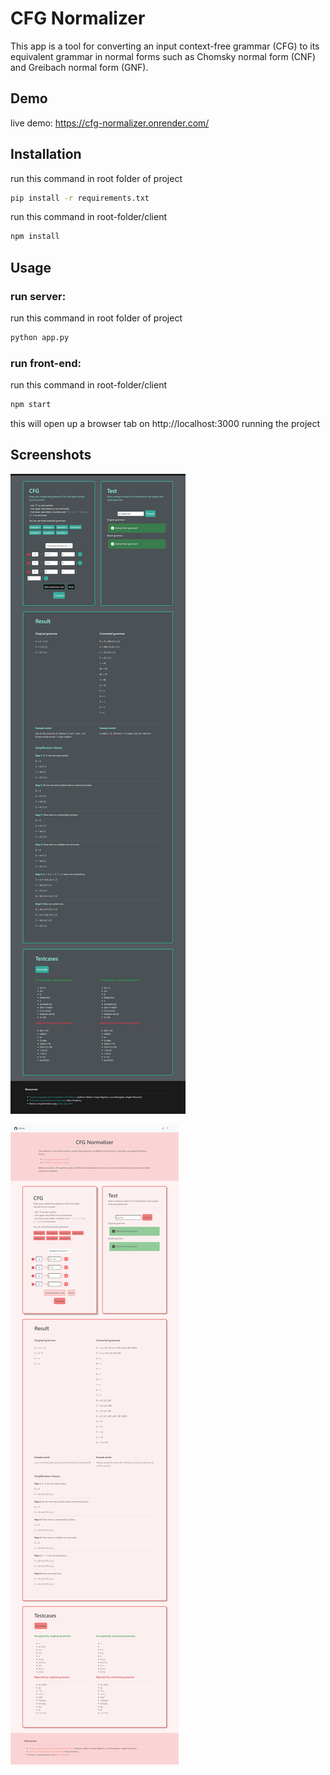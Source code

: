 # CFG Normalizer
This app is a tool for converting an input context-free grammar (CFG) to its
equivalent grammar in normal forms such as Chomsky normal form (CNF) and Greibach normal form (GNF).


## Demo

live demo: https://cfg-normalizer.onrender.com/

## Installation

run this command in root folder of project
```bash
pip install -r requirements.txt
```
run this command in root-folder/client 
```bash
npm install
```

## Usage

### run server:
run this command in root folder of project
```bash
python app.py
```

### run front-end:
run this command in root-folder/client 
```bash
npm start
```
this will open up a browser tab on http://localhost:3000 running the project

## Screenshots

![Chomsky normal form](images/chomsky.png)


![Greibach normal form](images/greibach.png)
